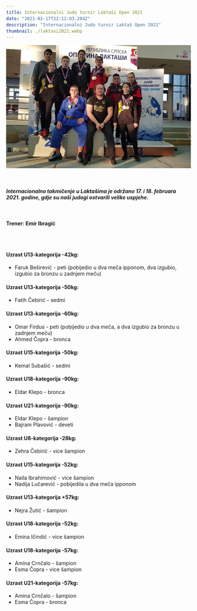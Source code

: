 ```yaml
---
title: Internacionalni Judo turnir Laktaši Open 2021
date: "2021-02-17T22:12:03.284Z"
description: "Internacionalni Judo turnir Laktaš Open 2021"
thumbnail: ./laktasi2021.webp
---
```



![Laktasi turnir 2021](./laktasi2021.webp)

<br>

##### Internacionalno takmičenje u Laktašima je održano 17. i 18. februara 2021. godine, gdje su naši judogi ostvarili velike uspjehe.
<br>

**Trener: Emir Ibragić**

<br>
<br>

#### Uzrast U13-kategorija -42kg:
- Faruk Beširević - peti (pobijedio u dva meča ipponom, dva izgubio, izgubio za bronzu u zadnjem meču)

#### Uzrast U13-kategorija -50kg:
- Fatih Čebirić - sedmi

#### Uzrast U13-kategorija -60kg:
- Omar Firdus - peti (pobijedio u dva meča, a dva izgubio za bronzu u zadnjem meču)
- Ahmed Čopra - bronca

#### Uzrast U15-kategorija -50kg:
- Kemal Subašić - sedmi

#### Uzrast U18-kategorija -90kg:
- Eldar Klepo - bronca

#### Uzrast U21-kategorija -90kg:
- Eldar Klepo - šampion
- Bajram Plavović - deveti

#### Uzrast U8-kategorija -28kg:
- Zehra Čebirić - vice šampion

#### Uzrast U15-kategorija -52kg:
- Naila Ibrahimović - vice šampion
- Nadija Lučarević - pobijedila u dva meča ipponom

#### Uzrast U13-kategorija +57kg:
- Nejra Žutić - šampion

#### Uzrast U18-kategorija -52kg:
- Emina Ičindić - vice šampion

#### Uzrast U18-kategorija -57kg:
- Amina Crnčalo - šampion
- Esma Čopra - vice šampion

#### Uzrast U21-kategorija -57kg:
- Amina Crnčalo - šampion
- Esma Čopra - bronca


